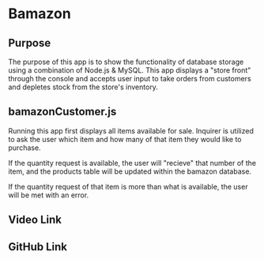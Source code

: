 # Bamazon

## Purpose
The purpose of this app is to show the functionality of database storage using a combination of Node.js & MySQL. This app displays a "store front" through the console and accepts user input to take orders from customers and depletes stock from the store's inventory.

## bamazonCustomer.js
Running this app first displays all items available for sale. Inquirer is utilized to ask the user which item and how many of that item they would like to purchase. 

If the quantity request is available, the user will "recieve" that number of the item, and the products table will be updated within the bamazon database. 

If the quantity request of that item is more than what is available, the user will be met with an error.

## Video Link

## GitHub Link